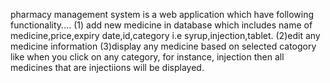 pharmacy management system is a web application which have following functionality....
(1) add new medicine in database which includes name of medicine,price,expiry date,id,category i.e syrup,injection,tablet.
(2)edit any medicine information
(3)display any medicine based on selected catogory like when you click on any category, for instance, injection then all medicines that are injectiions will be displayed.
